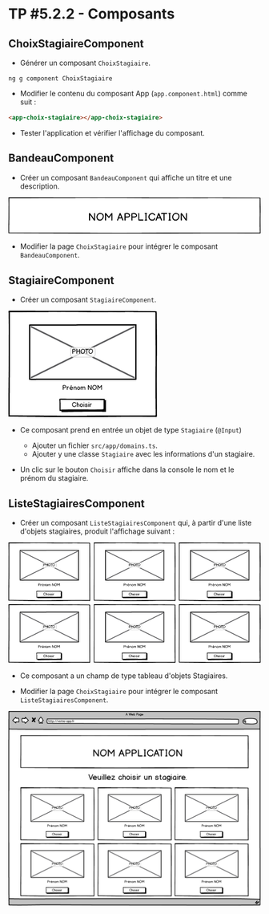 # TP #5.2.2 - Composants

## ChoixStagiaireComponent

* Générer un composant `ChoixStagiaire`.

```
ng g component ChoixStagiaire
```

* Modifier le contenu du composant App (`app.component.html`) comme suit :

```html
<app-choix-stagiaire></app-choix-stagiaire>
```

* Tester l'application et vérifier l'affichage du composant.

## BandeauComponent

* Créer un composant `BandeauComponent` qui affiche un titre et une description.

![](../images/evalme/accueil.02.png)

* Modifier la page `ChoixStagiaire` pour intégrer le composant `BandeauComponent`.


## StagiaireComponent

* Créer un composant `StagiaireComponent`.

![](../images/evalme/accueil.03.png)

* Ce composant prend en entrée un objet de type `Stagiaire` (`@Input`)
    * Ajouter un fichier `src/app/domains.ts`.
    * Ajouter y une classe `Stagiaire` avec les informations d'un stagiaire.
    
* Un clic sur le bouton `Choisir` affiche dans la console le nom et le prénom du stagiaire.

## ListeStagiairesComponent

* Créer un composant `ListeStagiairesComponent` qui, à partir d'une liste d'objets stagiaires, produit l'affichage suivant :

![](../images/evalme/accueil.04.png)

* Ce composant a un champ de type tableau d'objets Stagiaires.

* Modifier la page `ChoixStagiaire` pour intégrer le composant `ListeStagiairesComponent`.

![](../images/evalme/accueil.01.png)





